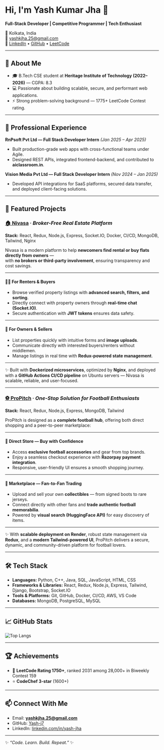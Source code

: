 # Hi, I'm Yash Kumar Jha 👋
**Full-Stack Developer | Competitive Programmer | Tech Enthusiast**

📍 Kolkata, India  
📧 yashkjha.25@gmail.com  
🔗 [LinkedIn](https://www.linkedin.com/in/yash-jha-18b04b250/) • [GitHub](https://github.com/Yash-j7) • [LeetCode](https://leetcode.com/u/Yash___7/)


---

## 🚀 About Me
- 🎓 B.Tech CSE student at **Heritage Institute of Technology (2022–2026)** — CGPA: 8.3  
- 💻 Passionate about building scalable, secure, and performant web applications.  
- ⚡ Strong problem-solving background — 1775+ LeetCode Contest rating.  

---

## 💼 Professional Experience
**RnPsoft Pvt Ltd — Full Stack Developer Intern** _(Jan 2025 – Apr 2025)_  
- Built production-grade web apps with cross-functional teams under Agile.  
- Designed REST APIs, integrated frontend-backend, and contributed to **aiclassroom.in**.  

**Vision Media Pvt Ltd — Full Stack Developer Intern** _(Nov 2024 – Jan 2025)_  
- Developed API integrations for SaaS platforms, secured data transfer, and deployed client-facing solutions.  

---

## 🌟 Featured Projects
### [🏠 Nivasa](https://github.com/Yash-j7/nivasa) · *Broker-Free Real Estate Platform*
**Stack:** React, Redux, Node.js, Express, Socket.IO, Docker, CI/CD, MongoDB, Tailwind, Nginx  

Nivasa is a modern platform to help **newcomers find rental or buy flats directly from owners** —  
with **no brokers or third-party involvement**, ensuring transparency and cost savings.  

---

#### 👨‍💼 For Renters & Buyers
- Browse verified property listings with **advanced search, filters, and sorting**.  
- Directly connect with property owners through **real-time chat (Socket.IO)**.  
- Secure authentication with **JWT tokens** ensures data safety.  

---

#### 🏡 For Owners & Sellers
- List properties quickly with intuitive forms and **image uploads**.  
- Communicate directly with interested buyers/renters without middlemen.  
- Manage listings in real time with **Redux-powered state management**.  

---

✨ Built with **Dockerized microservices**, optimized by **Nginx**, and deployed with a **GitHub Actions CI/CD pipeline** on Ubuntu servers — Nivasa is scalable, reliable, and user-focused.  


---

### [⚽ ProPitch](https://github.com/Yash-j7/propitch) · *One-Stop Solution for Football Enthusiasts*
**Stack:** React, Redux, Node.js, Express, MongoDB, Tailwind  

ProPitch is designed as a **complete football hub**, offering both direct shopping and a peer-to-peer marketplace:  

---

#### 🛒 Direct Store — Buy with Confidence
- Access **exclusive football accessories** and gear from top brands.  
- Enjoy a seamless checkout experience with **Razorpay payment integration**.  
- Responsive, user-friendly UI ensures a smooth shopping journey.  

---

#### 🔄 Marketplace — Fan-to-Fan Trading
- Upload and sell your own **collectibles** — from signed boots to rare jerseys.  
- Connect directly with other fans and **trade authentic football memorabilia**.  
- Powered by **visual search (HuggingFace API)** for easy discovery of items.  

---

✨ With **scalable deployment on Render**, robust state management via **Redux**, and a **modern Tailwind-powered UI**, ProPitch delivers a secure, dynamic, and community-driven platform for football lovers.  


---

## 🛠️ Tech Stack
- **Languages:** Python, C++, Java, SQL, JavaScript, HTML, CSS  
- **Frameworks & Libraries:** React, Redux, Node.js, Express, Tailwind, Django, Bootstrap, Socket.IO  
- **Tools & Platforms:** Git, GitHub, Docker, CI/CD, AWS, VS Code  
- **Databases:** MongoDB, PostgreSQL, MySQL  

---

## 📈 GitHub Stats
![Top Langs](https://github-readme-stats.vercel.app/api/top-langs/?username=Yash-j7&layout=compact)  

---

## 🏆 Achievements
- 🧩 **LeetCode Rating 1750+**, ranked 2031 among 28,000+ in Biweekly Contest 159  
- ⭐ **CodeChef 3-star** (1600+)  

---

## 📫 Connect With Me
- Email: **yashkjha.25@gmail.com**  
- GitHub: [Yash-j7](https://github.com/Yash-j7)  
- LinkedIn: [linkedin.com/in/yash-jha](https://linkedin.com/in/yash-jha)

---
✨ _“Code. Learn. Build. Repeat.”_ ✨
